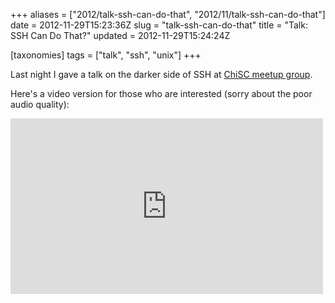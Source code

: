 +++
aliases = ["2012/talk-ssh-can-do-that", "2012/11/talk-ssh-can-do-that"]
date = 2012-11-29T15:23:36Z
slug = "talk-ssh-can-do-that"
title = "Talk: SSH Can Do That?"
updated = 2012-11-29T15:24:24Z

[taxonomies]
tags = ["talk", "ssh", "unix"]
+++

Last night I gave a talk on the darker side of SSH at [ChiSC meetup group](https://www.meetup.com/ChicagoSC/).

Here's a video version for those who are interested (sorry about the poor audio quality):

<iframe
    src="http://player.vimeo.com/video/54505525?byline=0&amp;portrait=0&amp;badge=0&amp;color=cc7833"
    width="500"
    height="281"
    frameborder="0"
    webkitAllowFullScreen
    mozallowfullscreen
    allowFullScreen
></iframe>
